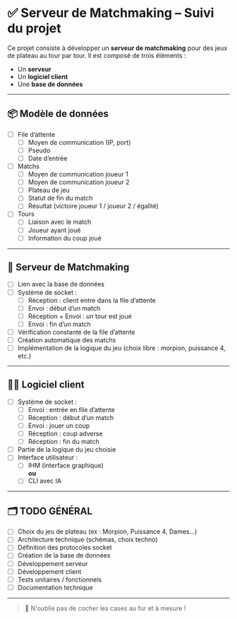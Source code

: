 # ✅ Serveur de Matchmaking – Suivi du projet

Ce projet consiste à développer un **serveur de matchmaking** pour des jeux de plateau au tour par tour. Il est composé de trois éléments :  
- Un **serveur**  
- Un **logiciel client**  
- Une **base de données**

---

## 📦 Modèle de données

- [ ] File d’attente
  - [ ] Moyen de communication (IP, port)
  - [ ] Pseudo
  - [ ] Date d’entrée
- [ ] Matchs
  - [ ] Moyen de communication joueur 1
  - [ ] Moyen de communication joueur 2
  - [ ] Plateau de jeu
  - [ ] Statut de fin du match
  - [ ] Résultat (victoire joueur 1 / joueur 2 / égalité)
- [ ] Tours
  - [ ] Liaison avec le match
  - [ ] Joueur ayant joué
  - [ ] Information du coup joué

---

## 🧠 Serveur de Matchmaking

- [ ] Lien avec la base de données
- [ ] Système de socket :
  - [ ] Réception : client entre dans la file d’attente
  - [ ] Envoi : début d’un match
  - [ ] Réception + Envoi : un tour est joué
  - [ ] Envoi : fin d’un match
- [ ] Vérification constante de la file d’attente
- [ ] Création automatique des matchs
- [ ] Implémentation de la logique du jeu (choix libre : morpion, puissance 4, etc.)

---

## 🧑‍💻 Logiciel client

- [ ] Système de socket :
  - [ ] Envoi : entrée en file d’attente
  - [ ] Réception : début d’un match
  - [ ] Envoi : jouer un coup
  - [ ] Réception : coup adverse
  - [ ] Réception : fin du match
- [ ] Partie de la logique du jeu choisie
- [ ] Interface utilisateur :
  - [ ] IHM (interface graphique)  
    **ou**
  - [ ] CLI avec IA

---

## 🗂️ TODO GÉNÉRAL

- [ ] Choix du jeu de plateau (ex : Morpion, Puissance 4, Dames...)
- [ ] Architecture technique (schémas, choix techno)
- [ ] Définition des protocoles socket
- [ ] Création de la base de données
- [ ] Développement serveur
- [ ] Développement client
- [ ] Tests unitaires / fonctionnels
- [ ] Documentation technique

---

> 🔄 N'oublie pas de cocher les cases au fur et à mesure !